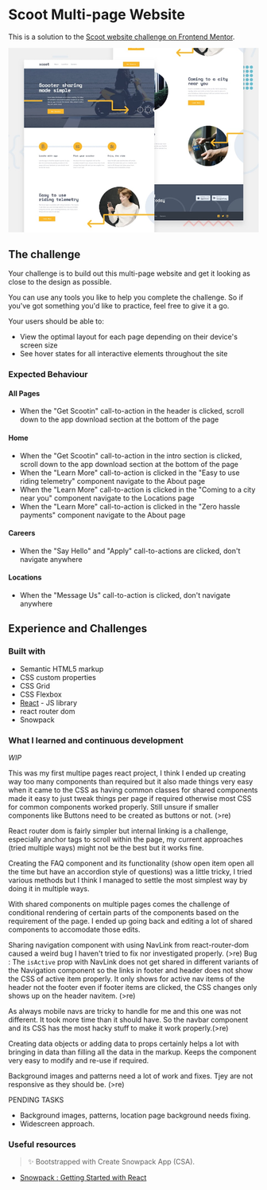 # Scoot Multi-page Website

This is a solution to the [Scoot website challenge on Frontend Mentor](https://www.frontendmentor.io/challenges/scoot-multipage-website-N76alNPRJ).

![Design preview for the Planets fact site coding challenge](./preview.jpg)

## The challenge

Your challenge is to build out this multi-page website and get it looking as close to the design as possible.

You can use any tools you like to help you complete the challenge. So if you've got something you'd like to practice, feel free to give it a go.

Your users should be able to:

- View the optimal layout for each page depending on their device's screen size
- See hover states for all interactive elements throughout the site

### Expected Behaviour

#### All Pages

- When the "Get Scootin" call-to-action in the header is clicked, scroll down to the app download section at the bottom of the page

#### Home

- When the "Get Scootin" call-to-action in the intro section is clicked, scroll down to the app download section at the bottom of the page
- When the "Learn More" call-to-action is clicked in the "Easy to use riding telemetry" component navigate to the About page
- When the "Learn More" call-to-action is clicked in the "Coming to a city near you" component navigate to the Locations page
- When the "Learn More" call-to-action is clicked in the "Zero hassle payments" component navigate to the About page

#### Careers

- When the "Say Hello" and "Apply" call-to-actions are clicked, don't navigate anywhere

#### Locations

- When the "Message Us" call-to-action is clicked, don't navigate anywhere

## Experience and Challenges

### Built with

- Semantic HTML5 markup
- CSS custom properties
- CSS Grid
- CSS Flexbox
- [React](https://reactjs.org/) - JS library
- react router dom
- Snowpack

### What I learned and continuous development

_WIP_

This was my first multipe pages react project, I think I ended up creating way too many components than required but it also made things very easy when it came to the CSS as having common classes for shared components made it easy to just tweak things per page if required otherwise most CSS for common components worked properly.
Still unsure if smaller components like Buttons need to be created as buttons or not. (>re)

React router dom is fairly simpler but internal linking is a challenge, especially anchor tags to scroll within the page, my current approaches (tried multiple ways) might not be the best but it works fine.

Creating the FAQ component and its functionality (show open item open all the time but have an accordion style of questions) was a little tricky, I tried various methods but I think I managed to settle the most simplest way by doing it in multiple ways.

With shared components on multiple pages comes the challenge of conditional rendering of certain parts of the components based on the requirement of the page. I ended up going back and editing a lot of shared components to accomodate those edits.

Sharing navigation component with using NavLink from react-router-dom caused a weird bug I haven't tried to fix nor investigated properly. (>re)
Bug : The `isActive` prop with NavLink does not get shared in different variants of the Navigation component so the links in footer and header does not show the CSS of active item properly. It only shows for active nav items of the header not the footer even if footer items are clicked, the CSS changes only shows up on the header navitem. (>re)

As always mobile navs are tricky to handle for me and this one was not different. It took more time than it should have. So the navbar component and its CSS has the most hacky stuff to make it work properly.(>re)

Creating data objects or adding data to props certainly helps a lot with bringing in data than filling all the data in the markup. Keeps the component very easy to modify and re-use if required.

Background images and patterns need a lot of work and fixes. Tjey are not responsive as they should be. (>re)

PENDING TASKS

- Background images, patterns, location page background needs fixing.
- Widescreen approach.

### Useful resources

> ✨ Bootstrapped with Create Snowpack App (CSA).

- [Snowpack : Getting Started with React](https://www.snowpack.dev/tutorials/react)
